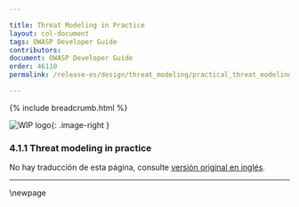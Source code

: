 ```yaml
---

title: Threat Modeling in Practice
layout: col-document
tags: OWASP Developer Guide
contributors:
document: OWASP Developer Guide
order: 46110
permalink: /release-es/design/threat_modeling/practical_threat_modeling/

---
```


{% include breadcrumb.html %}

<style type="text/css">
.image-right {
  height: 180px;
  display: block;
  margin-left: auto;
  margin-right: auto;
  float: right;
}
</style>

![WIP logo](../../../assets/images/dg_wip.png "Trabajo en curso"){: .image-right }

### 4.1.1 Threat modeling in practice

No hay traducción de esta página, consulte [versión original en inglés][release060101].

----

[release060101]: https://github.com/OWASP/www-project-developer-guide/blob/main/release/06-design/01-threat-modeling/01-threat-modeling.md

\newpage
